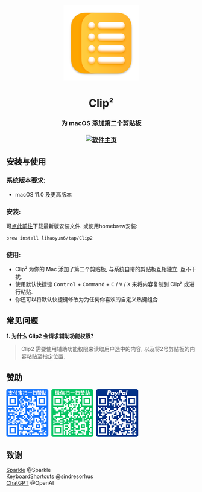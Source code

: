 # 
<p align="center">
<img src="./Clip2/Assets.xcassets/AppIcon.appiconset/icon_512x512.png" width="200" height="200" />
<h1 align="center">Clip²</h1>
<h3 align="center">为 macOS 添加第二个剪贴板<br><br>
<a href="https://lihaoyun6.github.io/Clip2/"><img src="https://img.shields.io/badge/软件主页-blue" height="24" alt="软件主页"/></a></h3> 
</p>

## 安装与使用
### 系统版本要求:
- macOS 11.0 及更高版本  

### 安装:
可[点此前往](../../releases/latest)下载最新版安装文件. 或使用homebrew安装:  

```bash
brew install lihaoyun6/tap/Clip2
```

### 使用:
- Clip² 为你的 Mac 添加了第二个剪贴板, 与系统自带的剪贴板互相独立, 互不干扰.  
- 使用默认快捷键 <kbd>Control</kbd> + <kbd>Command</kbd> + <kbd>C</kbd> / <kbd>V</kbd> / <kbd>X</kbd> 来将内容复制到 Clip² 或进行粘贴. 
- 你还可以将默认快捷键修改为为任何你喜欢的自定义热键组合

## 常见问题
**1. 为什么 Clip2 会请求辅助功能权限?**  
> Clip2 需要使用辅助功能权限来读取用户选中的内容, 以及将2号剪贴板的内容粘贴至指定位置.    

## 赞助
<img src="./img/donate.png" width="350"/>

## 致谢
[Sparkle](https://github.com/sparkle-project/Sparkle) @Sparkle  
[KeyboardShortcuts](https://github.com/sindresorhus/KeyboardShortcuts) @sindresorhus  
[ChatGPT](https://chat.openai.com) @OpenAI  
